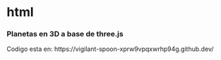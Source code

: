 # html
<h3>Planetas en 3D a base de three.js</h3>
Codigo esta en: https://vigilant-spoon-xprw9vpqxwrhp94g.github.dev/
